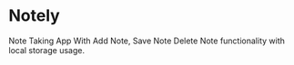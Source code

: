 # Notely
Note Taking App With Add Note, Save Note Delete Note functionality with local storage usage.
